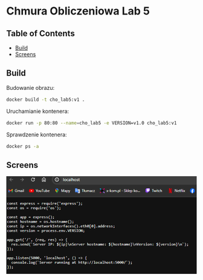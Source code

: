 # Chmura Obliczeniowa Lab 5



## Table of Contents
- [Build](#build)
- [Screens](#screens)


## Build

Budowanie obrazu:

```bash
docker build -t cho_lab5:v1 .  
```

Uruchamianie kontenera:
```bash
docker run -p 80:80 --name=cho_lab5 -e VERSION=v1.0 cho_lab5:v1
```

Sprawdzenie kontenera:
```bash
docker ps -a  
```


## Screens
![Zrzut ekranowy strony uruchomionej na nginx](img%2Fpage.png)